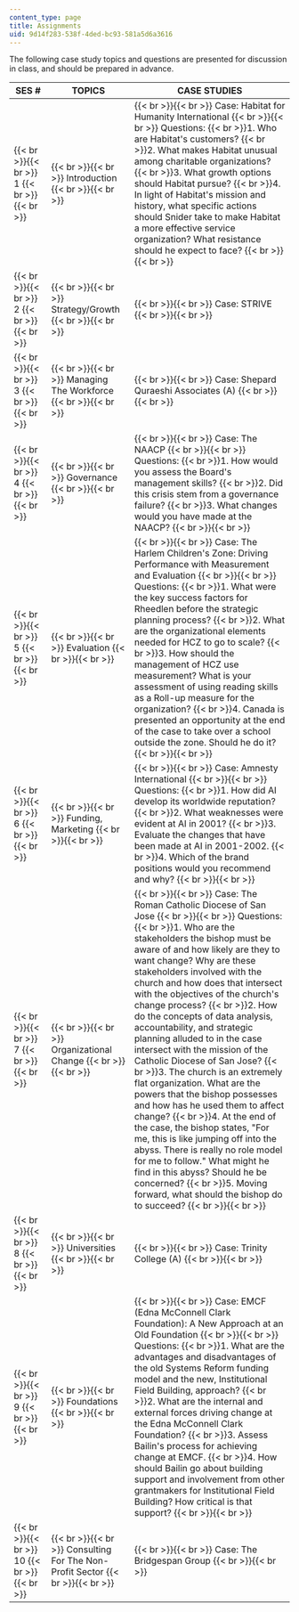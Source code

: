 ```yaml
---
content_type: page
title: Assignments
uid: 9d14f283-538f-4ded-bc93-581a5d6a3616
---
```


The following case study topics and questions are presented for discussion in class, and should be prepared in advance.

| SES # | TOPICS | CASE STUDIES |
| --- | --- | --- |
|  {{< br >}}{{< br >}} 1 {{< br >}}{{< br >}}  |  {{< br >}}{{< br >}} Introduction {{< br >}}{{< br >}}  |  {{< br >}}{{< br >}} Case: Habitat for Humanity International {{< br >}}{{< br >}} Questions:  {{< br >}}1\. Who are Habitat's customers?  {{< br >}}2\. What makes Habitat unusual among charitable organizations?  {{< br >}}3\. What growth options should Habitat pursue?  {{< br >}}4\. In light of Habitat's mission and history, what specific actions should Snider take to make Habitat a more effective service organization? What resistance should he expect to face? {{< br >}}{{< br >}}  |
|  {{< br >}}{{< br >}} 2 {{< br >}}{{< br >}}  |  {{< br >}}{{< br >}} Strategy/Growth {{< br >}}{{< br >}}  |  {{< br >}}{{< br >}} Case: STRIVE {{< br >}}{{< br >}}  |
|  {{< br >}}{{< br >}} 3 {{< br >}}{{< br >}}  |  {{< br >}}{{< br >}} Managing The Workforce {{< br >}}{{< br >}}  |  {{< br >}}{{< br >}} Case: Shepard Quraeshi Associates (A) {{< br >}}{{< br >}}  |
|  {{< br >}}{{< br >}} 4 {{< br >}}{{< br >}}  |  {{< br >}}{{< br >}} Governance {{< br >}}{{< br >}}  |  {{< br >}}{{< br >}} Case: The NAACP {{< br >}}{{< br >}} Questions:  {{< br >}}1\. How would you assess the Board's management skills?  {{< br >}}2\. Did this crisis stem from a governance failure?  {{< br >}}3\. What changes would you have made at the NAACP? {{< br >}}{{< br >}}  |
|  {{< br >}}{{< br >}} 5 {{< br >}}{{< br >}}  |  {{< br >}}{{< br >}} Evaluation {{< br >}}{{< br >}}  |  {{< br >}}{{< br >}} Case: The Harlem Children's Zone: Driving Performance with Measurement and Evaluation {{< br >}}{{< br >}} Questions:  {{< br >}}1\. What were the key success factors for Rheedlen before the strategic planning process?  {{< br >}}2\. What are the organizational elements needed for HCZ to go to scale?  {{< br >}}3\. How should the management of HCZ use measurement? What is your assessment of using reading skills as a Roll-up measure for the organization?  {{< br >}}4\. Canada is presented an opportunity at the end of the case to take over a school outside the zone. Should he do it? {{< br >}}{{< br >}}  |
|  {{< br >}}{{< br >}} 6 {{< br >}}{{< br >}}  |  {{< br >}}{{< br >}} Funding, Marketing {{< br >}}{{< br >}}  |  {{< br >}}{{< br >}} Case: Amnesty International {{< br >}}{{< br >}} Questions:  {{< br >}}1\. How did AI develop its worldwide reputation?  {{< br >}}2\. What weaknesses were evident at AI in 2001?  {{< br >}}3\. Evaluate the changes that have been made at AI in 2001-2002.  {{< br >}}4\. Which of the brand positions would you recommend and why? {{< br >}}{{< br >}}  |
|  {{< br >}}{{< br >}} 7 {{< br >}}{{< br >}}  |  {{< br >}}{{< br >}} Organizational Change {{< br >}}{{< br >}}  |  {{< br >}}{{< br >}} Case: The Roman Catholic Diocese of San Jose {{< br >}}{{< br >}} Questions:  {{< br >}}1\. Who are the stakeholders the bishop must be aware of and how likely are they to want change? Why are these stakeholders involved with the church and how does that intersect with the objectives of the church's change process?  {{< br >}}2\. How do the concepts of data analysis, accountability, and strategic planning alluded to in the case intersect with the mission of the Catholic Diocese of San Jose?  {{< br >}}3\. The church is an extremely flat organization. What are the powers that the bishop possesses and how has he used them to affect change?  {{< br >}}4\. At the end of the case, the bishop states, "For me, this is like jumping off into the abyss. There is really no role model for me to follow." What might he find in this abyss? Should he be concerned?  {{< br >}}5\. Moving forward, what should the bishop do to succeed? {{< br >}}{{< br >}}  |
|  {{< br >}}{{< br >}} 8 {{< br >}}{{< br >}}  |  {{< br >}}{{< br >}} Universities {{< br >}}{{< br >}}  |  {{< br >}}{{< br >}} Case: Trinity College (A) {{< br >}}{{< br >}}  |
|  {{< br >}}{{< br >}} 9 {{< br >}}{{< br >}}  |  {{< br >}}{{< br >}} Foundations {{< br >}}{{< br >}}  |  {{< br >}}{{< br >}} Case: EMCF (Edna McConnell Clark Foundation): A New Approach at an Old Foundation {{< br >}}{{< br >}} Questions:  {{< br >}}1\. What are the advantages and disadvantages of the old Systems Reform funding model and the new, Institutional Field Building, approach?  {{< br >}}2\. What are the internal and external forces driving change at the Edna McConnell Clark Foundation?  {{< br >}}3\. Assess Bailin's process for achieving change at EMCF.  {{< br >}}4\. How should Bailin go about building support and involvement from other grantmakers for Institutional Field Building? How critical is that support? {{< br >}}{{< br >}}  |
|  {{< br >}}{{< br >}} 10 {{< br >}}{{< br >}}  |  {{< br >}}{{< br >}} Consulting For The Non-Profit Sector {{< br >}}{{< br >}}  |  {{< br >}}{{< br >}} Case: The Bridgespan Group {{< br >}}{{< br >}}